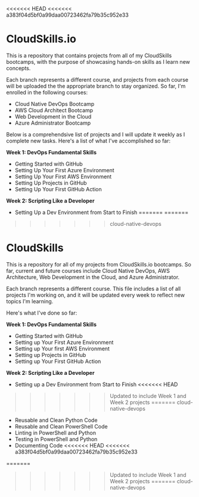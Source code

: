 <<<<<<< HEAD
<<<<<<< a383f04d5bf0a99daa00723462fa79b35c952e33
# CloudSkills.io
This is a repository that contains projects from all of my CloudSkills bootcamps, with the purpose of showcasing hands-on skills as I learn new concepts.

Each branch represents a different course, and projects from each course will be uploaded the the appropriate branch to stay organized. So far, I'm enrolled in the following courses:

- Cloud Native DevOps Bootcamp
- AWS Cloud Architect Bootcamp
- Web Development in the Cloud
- Azure Administrator Bootcamp

Below is a comprehendsive list of projects and I will update it weekly as I complete new tasks. Here's a list of what I've accomplished so far:

**Week 1: DevOps Fundamental Skills**
- Getting Started with GitHub
- Setting Up Your First Azure Environment
- Setting Up Your First AWS Environment
- Setting Up Projects in GitHub
- Setting Up Your First GitHub Action

**Week 2: Scripting Like a Developer**
- Setting Up a Dev Environment from Start to Finish
=======
=======
>>>>>>> cloud-native-devops
# CloudSkills

This is a repository for all of my projects from CloudSkills.io bootcamps. So far, current and future courses include Cloud Native DevOps, AWS Architecture, Web Development in the Cloud, and Azure Administrator.

Each branch represents a different course. This file includes a list of all projects I'm working on, and it will be updated every week to reflect new topics I'm learning.

Here's what I've done so far:

**Week 1: DevOps Fundamental Skills**
- Getting Started with GitHub
- Setting up Your First Azure Environment
- Setting up Your first AWS Environment
- Setting up Projects in GitHub
- Setting up Your First GitHub Action

**Week 2: Scripting Like a Developer**
- Setting up a Dev Environment from Start to Finish
<<<<<<< HEAD
>>>>>>> Updated to include Week 1 and Week 2 projects
=======
>>>>>>> cloud-native-devops
- Reusable and Clean Python Code
- Reusable and Clean PowerShell Code
- Linting in PowerShell and Python
- Testing in PowerShell and Python
- Documenting Code
<<<<<<< HEAD
<<<<<<< a383f04d5bf0a99daa00723462fa79b35c952e33


=======
>>>>>>> Updated to include Week 1 and Week 2 projects
=======
>>>>>>> cloud-native-devops
